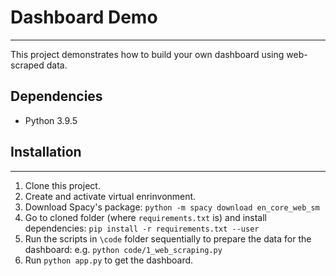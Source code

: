# Dashboard Demo #
---
This project demonstrates how to build your own dashboard using web-scraped data.

## Dependencies ##
- Python 3.9.5

## Installation ##
---
1. Clone this project.
2. Create and activate virtual enrinvonment.
3. Download Spacy's package: `python -m spacy download en_core_web_sm`
4. Go to cloned folder (where `requirements.txt` is) and install dependencies: `pip install -r requirements.txt --user`
5. Run the scripts in `\code` folder sequentially to prepare the data for the dashboard: e.g. `python code/1_web_scraping.py`
6. Run `python app.py` to get the dashboard.